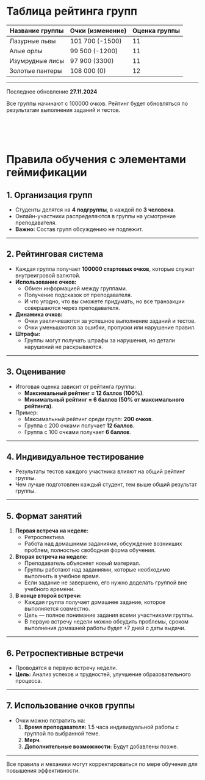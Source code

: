 
# Таблица рейтинга групп

| Название группы      | Очки (изменение) | Оценка группы |
|----------------------|------------------|---------------|
| Лазурные львы        | 101 700 (-1500)  | 11            |
| Алые орлы            | 99 500 (-1200)   | 11            |
| Изумрудные лисы      | 97 900 (3300)    | 11            |
| Золотые пантеры      | 108 000 (0)      | 12            |

---

Последнее обновление **27.11.2024**

Все группы начинают с 100000 очков. Рейтинг будет обновляться по результатам выполнения заданий и тестов.

<br>
<br>
<br>

# Правила обучения с элементами геймификации

## 1. Организация групп
- Студенты делятся на **4 подгруппы**, в каждой по **3 человека**.
- Онлайн-участники распределяются в группы на усмотрение преподавателя.
- **Важно:** Состав групп обсуждению не подлежит.

---

## 2. Рейтинговая система
- Каждая группа получает **100000 стартовых очков**, которые служат внутреигровой валютой.
- **Использование очков:**
  - Обмен информацией между группами.
  - Получение подсказок от преподавателя.
  - И что угодно, что вы сможете придумать, но все транзакции совершаются через преподавателя.
- **Динамика очков:**
  - Очки увеличиваются за успешное выполнение заданий и тестов.
  - Очки уменьшаются за ошибки, пропуски или нарушение правил.
- **Штрафы:**
  - Группы могут получать штрафы за нарушения, но детали нарушений не раскрываются.

---

## 3. Оценивание
- Итоговая оценка зависит от рейтинга группы:
  - **Максимальный рейтинг = 12 баллов (100%)**.
  - **Минимальный рейтинг = 6 баллов (50% от максимального рейтинга)**.
- Пример:
  - Максимальный рейтинг среди групп: **200 очков**.
  - Группа с 200 очками получает **12 баллов**.
  - Группа с 100 очками получает **6 баллов**.

---

## 4. Индивидуальное тестирование
- Результаты тестов каждого участника влияют на общий рейтинг группы.
- Чем лучше подготовлен каждый студент, тем выше общий результат группы.

---

## 5. Формат занятий
1. **Первая встреча на неделе:**
   - Ретроспектива.
   - Работа над домашними заданиями, обсуждение возникших проблем, полностью свободная форма обучения.
2. **Вторая встреча на неделе:**
   - Преподаватель объясняет новый материал.
   - Группы работают над заданиями, которые необходимо выполнить в учебное время.
   - Если задание не завершено, его нужно доделать группой вне учебного времени.
3. **В конце второй встречи:**
   - Каждая группа получает домашнее задание, которое выполняется совместно.
   - Цель — полное понимание задания всеми участниками группы.
   - В первую встречу недели можно обсудить проблемы, сроком выполнения домашней работы будет +7 дней с даты выдачи.

---

## 6. Ретроспективные встречи
- Проводятся в первую встречу недели.
- **Цель:** Анализ успехов и трудностей, улучшение образовательного процесса.

---

## 7. Использование очков группы
- Очки можно потратить на:
  1. **Время преподавателя:** 1.5 часа индивидуальной работы с группой по выбранной теме.
  2. **Мерч**.
  3. **Дополнительные возможности:** Будут добавлены позже.

---

Все правила и механики могут корректироваться по мере обучения для повышения эффективности.
